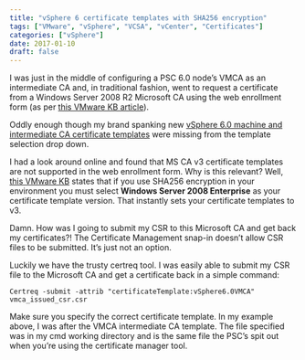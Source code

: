 ```yaml
---
title: "vSphere 6 certificate templates with SHA256 encryption"
tags: ["VMware", "vSphere", "VCSA", "vCenter", "Certificates"]
categories: ["vSphere"]
date: 2017-01-10
draft: false
---
```


I was just in the middle of configuring a PSC 6.0 node’s VMCA as an intermediate CA and, in traditional fashion, went to request a certificate from a Windows Server 2008 R2 Microsoft CA using the web enrollment form (as per [this VMware KB article](https://kb.vmware.com/selfservice/search.do?cmd=displayKC&docType=kc&docTypeID=DT_KB_1_1&externalId=2112014)).

Oddly enough though my brand spanking new [vSphere 6.0 machine and intermediate CA certificate templates](https://kb.vmware.com/selfservice/search.do?cmd=displayKC&docType=kc&docTypeID=DT_KB_1_1&externalId=2112009) were missing from the template selection drop down.

I had a look around online and found that MS CA v3 certificate templates are not supported in the web enrollment form. Why is this relevant? Well, [this VMware KB](https://kb.vmware.com/selfservice/search.do?cmd=displayKC&docType=kc&docTypeID=DT_KB_1_1&externalId=2112009) states that if you use SHA256 encryption in your environment you must select __Windows Server 2008 Enterprise__ as your certificate template version. That instantly sets your certificate templates to v3.

Damn. How was I going to submit my CSR to this Microsoft CA and get back my certificates?! The Certificate Management snap-in doesn’t allow CSR files to be submitted. It’s just not an option.

Luckily we have the trusty certreq tool. I was easily able to submit my CSR file to the Microsoft CA and get a certificate back in a simple command:

`Certreq -submit -attrib "certificateTemplate:vSphere6.0VMCA" vmca_issued_csr.csr`

Make sure you specify the correct certificate template. In my example above, I was after the VMCA intermediate CA template. The file specified was in my cmd working directory and is the same file the PSC’s spit out when you’re using the certificate manager tool.